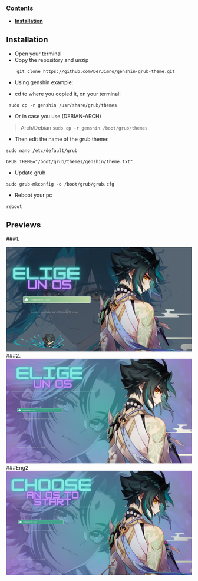 ###  Contents 


  - <b>[Installation](#installation)</b>

## Installation

- Open your terminal
- Copy the repository and unzip

```
    git clone https://github.com/DerJimno/genshin-grub-theme.git
```

- Using genshin example:

- cd to where you copied it, on your terminal:
```
 sudo cp -r genshin /usr/share/grub/themes
```

- Or in case you use (DEBIAN-ARCH)

>Arch/Debian `sudo cp -r genshin /boot/grub/themes`

- Then edit the name of the grub theme:
```
sudo nano /etc/default/grub
```
```
GRUB_THEME="/boot/grub/themes/genshin/theme.txt"
```
- Update grub
```
sudo grub-mkconfig -o /boot/grub/grub.cfg
```

- Reboot your pc
```
reboot
```

## Previews

###1.
<div align="center" style="display:inline">
<img alt="Xiao preview" src="git-img/EOS.png" width="1016px" />
</div>
###2.
<div align="center" style="display:inline">
<img alt="Xiao preview" src="git-img/EOS2.png" width="1016px" />
</div>
###Eng2
<div align="center" style="display:inline">
<img alt="Xiao preview" src="git-img/CYOS.png" width="1016px" />
</div>
